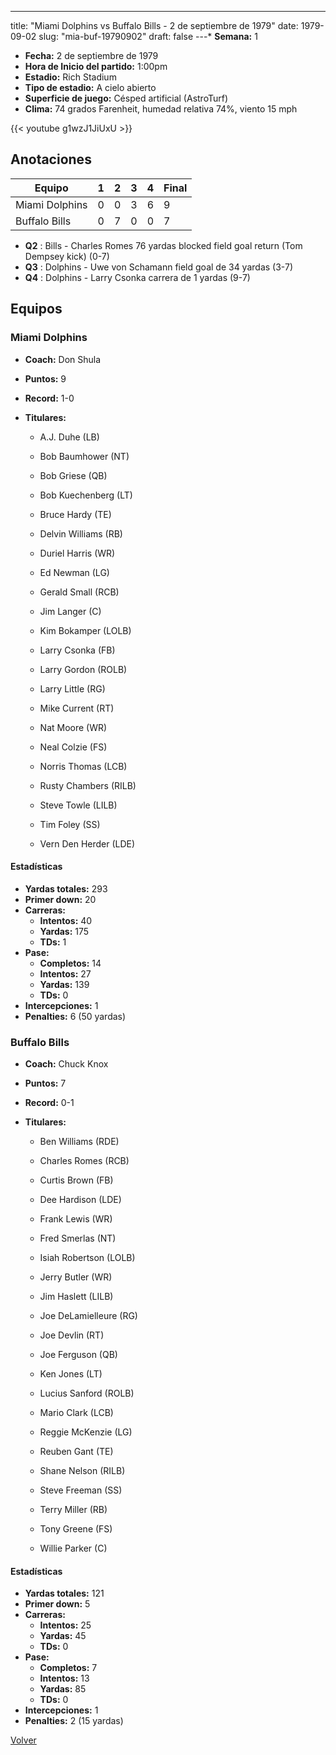 ---
title: "Miami Dolphins vs Buffalo Bills - 2 de septiembre de 1979"
date: 1979-09-02
slug: "mia-buf-19790902"
draft: false
---* **Semana:** 1
* **Fecha:** 2 de septiembre de 1979
* **Hora de Inicio del partido:** 1:00pm
* **Estadio:** Rich Stadium
* **Tipo de estadio:** A cielo abierto
* **Superficie de juego:** Césped artificial (AstroTurf)
* **Clima:** 74 grados Farenheit, humedad relativa 74%, viento 15 mph

{{< youtube g1wzJ1JiUxU >}}


## Anotaciones
| Equipo | 1 | 2 | 3 | 4 | Final |
|--------|---|---|---|---|-------|
| Miami Dolphins  | 0 | 0 | 3 | 6  | 9 |
| Buffalo Bills  | 0 | 7 | 0 | 0  | 7 |
* **Q2** : Bills - Charles Romes 76 yardas blocked field goal return (Tom Dempsey kick) (0-7)
* **Q3** : Dolphins - Uwe von Schamann field goal de 34 yardas (3-7)
* **Q4** : Dolphins - Larry Csonka carrera de 1 yardas (9-7)


## Equipos


### Miami Dolphins
* **Coach:** Don Shula
* **Puntos:** 9
* **Record:** 1-0
* **Titulares:** 

  * A.J. Duhe (LB) 

  * Bob Baumhower (NT) 

  * Bob Griese (QB) 

  * Bob Kuechenberg (LT) 

  * Bruce Hardy (TE) 

  * Delvin Williams (RB) 

  * Duriel Harris (WR) 

  * Ed Newman (LG) 

  * Gerald Small (RCB) 

  * Jim Langer (C) 

  * Kim Bokamper (LOLB) 

  * Larry Csonka (FB) 

  * Larry Gordon (ROLB) 

  * Larry Little (RG) 

  * Mike Current (RT) 

  * Nat Moore (WR) 

  * Neal Colzie (FS) 

  * Norris Thomas (LCB) 

  * Rusty Chambers (RILB) 

  * Steve Towle (LILB) 

  * Tim Foley (SS) 

  * Vern Den Herder (LDE) 

#### Estadísticas
* **Yardas totales:** 293
* **Primer down:** 20
* **Carreras:**
  * **Intentos:** 40
  * **Yardas:** 175
  * **TDs:** 1
* **Pase:**
  * **Completos:** 14
  * **Intentos:** 27
  * **Yardas:** 139
  * **TDs:** 0
* **Intercepciones:** 1
* **Penalties:** 6 (50 yardas)

### Buffalo Bills
* **Coach:** Chuck Knox
* **Puntos:** 7
* **Record:** 0-1
* **Titulares:** 

  * Ben Williams (RDE) 

  * Charles Romes (RCB) 

  * Curtis Brown (FB) 

  * Dee Hardison (LDE) 

  * Frank Lewis (WR) 

  * Fred Smerlas (NT) 

  * Isiah Robertson (LOLB) 

  * Jerry Butler (WR) 

  * Jim Haslett (LILB) 

  * Joe DeLamielleure (RG) 

  * Joe Devlin (RT) 

  * Joe Ferguson (QB) 

  * Ken Jones (LT) 

  * Lucius Sanford (ROLB) 

  * Mario Clark (LCB) 

  * Reggie McKenzie (LG) 

  * Reuben Gant (TE) 

  * Shane Nelson (RILB) 

  * Steve Freeman (SS) 

  * Terry Miller (RB) 

  * Tony Greene (FS) 

  * Willie Parker (C) 

#### Estadísticas
* **Yardas totales:** 121
* **Primer down:** 5
* **Carreras:**
  * **Intentos:** 25
  * **Yardas:** 45
  * **TDs:** 0
* **Pase:**
  * **Completos:** 7
  * **Intentos:** 13
  * **Yardas:** 85
  * **TDs:** 0
* **Intercepciones:** 1
* **Penalties:** 2 (15 yardas)


[Volver](/historia/1979)
